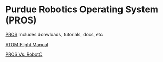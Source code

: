 # Purdue Robotics Operating System (PROS)

[PROS](https://pros.cs.purdue.edu/) Includes donwloads, tutorials, docs, etc

[ATOM Flight Manual](http://orm-atlas2-prod.s3.amazonaws.com/pdf/1b6047ea19c3fd6bf4caa6e04df24771.pdf)

[PROS Vs. RobotC](https://www.vexforum.com/index.php/9401-introducing-the-purdue-robotics-os-pros-for-cortex/0)


